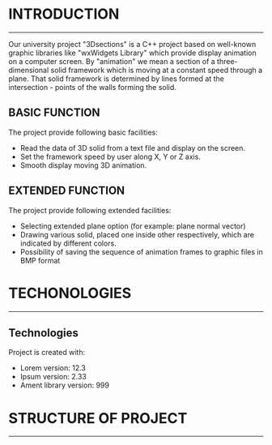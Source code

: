 # INTRODUCTION
--------------

Our university project "3Dsections" is a C++ project based on well-known graphic libraries like "wxWidgets Library"
which provide display animation on a computer screen. By "animation" we mean a section of a three-dimensional solid 
framework which is moving at a constant speed through a plane. That solid framework is determined by lines formed at
the intersection - points of the walls forming the solid.


## BASIC FUNCTION
The project provide following basic facilities: 
* Read the data of 3D solid from a text file and display on the screen.
* Set the framework speed by user along X, Y or Z axis. 
* Smooth display moving 3D animation.
	


## EXTENDED FUNCTION
The project provide following extended facilities:
* Selecting extended plane option (for example: plane normal vector)
* Drawing various solid, placed one inside other respectively, which are indicated by different colors.
* Possibility of saving the sequence of animation frames to graphic files in BMP format
	  



# TECHONOLOGIES
---------------

## Technologies
Project is created with:
* Lorem version: 12.3
* Ipsum version: 2.33
* Ament library version: 999

# STRUCTURE OF PROJECT
----------------------
